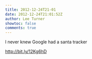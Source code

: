 ```yaml
---
title: 2012-12-24T21-01
date: 2012-12-24T21:01:52Z
author: Lee Turner
showtoc: false
comments: true
---
```


I never knew Google had a santa tracker

http://bit.ly/12Kg6hD

